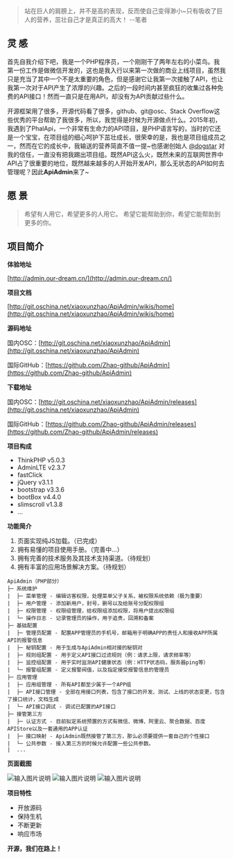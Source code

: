 ﻿> 站在巨人的肩膀上，并不是高的表现，反而使自己变得渺小~只有吸收了巨人的营养，茁壮自己才是真正的高大！ --笔者

## 灵 感

首先自我介绍下吧，我是一个PHP程序员，一个刚刚干了两年左右的小菜鸟。我第一份工作是做微信开发的，这也是我入行以来第一次做的商业上线项目，虽然我只是充当了其中一个不是太重要的角色，但是感谢它让我第一次接触了API，也让我第一次对于API产生了浓厚的兴趣。之后的一段时间内甚至疯狂的收集过各种免费的API接口！然而一直只是在用API，却没有为API贡献过些什么。

开源框架用了很多，开源代码看了很多，github、git@osc、Stack Overflow这些优秀的平台帮助了我很多，所以，我觉得是时候为开源做点什么。2015年初，我遇到了PhalApi，一个非常有生命力的API项目，是PHP语言写的，当时的它还是一个宝宝，在项目组的细心呵护下茁壮成长，很荣幸的是，我也是项目组成员之一，然而在它的成长中，我输送的营养简直不值一提~也感谢创始人 [@dogstar][1] 对我的信任，一直没有把我踢出项目组。既然API这么火，既然未来的互联网世界中API占了很重要的地位，既然越来越多的人开始开发API，那么无状态的API如何去管理呢？因此**ApiAdmin**来了~

## 愿 景

> 希望有人用它，希望更多的人用它。
> 希望它能帮助到你，希望它能帮助到更多的你。

## 项目简介

**体验地址**

[http://admin.our-dream.cn/](http://admin.our-dream.cn/)

**项目文档**

[http://git.oschina.net/xiaoxunzhao/ApiAdmin/wikis/home](http://git.oschina.net/xiaoxunzhao/ApiAdmin/wikis/home)

**源码地址**

国内OSC：[http://git.oschina.net/xiaoxunzhao/ApiAdmin](http://git.oschina.net/xiaoxunzhao/ApiAdmin)

国际GitHub：[https://github.com/Zhao-github/ApiAdmin](https://github.com/Zhao-github/ApiAdmin)

**下载地址**

国内OSC：[http://git.oschina.net/xiaoxunzhao/ApiAdmin/releases](http://git.oschina.net/xiaoxunzhao/ApiAdmin)

国际GitHub：[https://github.com/Zhao-github/ApiAdmin/releases](https://github.com/Zhao-github/ApiAdmin/releases)

**项目构成**

- ThinkPHP v5.0.3
- AdminLTE v2.3.7
- fastClick
- jQuery v3.1.1
- bootstrap v3.3.6
- bootBox v4.4.0
- slimscroll v1.3.8
- ...

**功能简介**

 1. 页面实现纯JS加载。（已完成）
 2. 拥有易懂的项目使用手册。（完善中...）
 3. 拥有完善的技术服务及其技术支持渠道。（待规划）
 4. 拥有丰富的应用场景解决方案。（待规划）
 
 ```
 ApiAdmin（PHP部分）
 ├─ 系统维护
 |  ├─ 菜单管理 - 编辑访客权限，处理菜单父子关系，被权限系统依赖（极为重要）
 |  ├─ 用户管理 - 添加新用户，封号，删号以及给账号分配权限组
 |  ├─ 权限管理 - 权限组管理，给权限组添加权限，将用户提出权限组
 |  └─ 操作日志 - 记录管理员的操作，用于追责，回溯和备案
 ├─ 基础配置
 |  ├─ 管理员配置 - 配置APP管理员的手机号，邮箱用于明确APP的责任人和接收APP所属API的报警信息
 |  ├─ 秘钥配置 - 用于生成与ApiAdmin相对接的秘钥对
 |  ├─ 规则组配置 - 用于定义API接口过滤规则（例：请求上限，请求频率等）
 |  ├─ 监控组配置 - 用于实时监测API健康状态（例：HTTP状态码，服务器ping等）
 |  └─ 报警组配置 - 定义报警阀值，以及指定接受报警信息的管理员
 ├─ 应用管理
 |  ├─ 应用组管理 - 所有API都至少属于一个APP组
 |  ├─ API接口管理 - 全部在用接口列表，包含了接口的开发、测试、上线的状态变更，包含了接口统计，文档生成
 |  └─ API接口调试 - 调试已配置的API接口
 ├─ 接管第三方
 |  ├─ 认证方式 - 目前拟定系统预置的方式有微信、微博、阿里云、聚合数据、百度APIStore以及一套通用的APP认证
 |  ├─ 接口映射 - ApiAdmin既然接管了第三方，那么必须要提供一套自己的个性接口
 |  └─ 公共参数 - 接入第三方的时候允许配置一些公共参数。
 |  ...
 ```

**页面截图**

![输入图片说明](http://git.oschina.net/uploads/images/2016/1115/153057_5fb85494_110856.png "在这里输入图片标题")
![输入图片说明](http://git.oschina.net/uploads/images/2016/1115/153108_43ba4095_110856.png "在这里输入图片标题")
![输入图片说明](http://git.oschina.net/uploads/images/2016/1115/153745_ef999653_110856.png "在这里输入图片标题")

**项目特性**

- 开放源码
- 保持生机
- 不断更新
- 响应市场

**开源，我们在路上！**

[1]: http://my.oschina.net/dogstar/blog